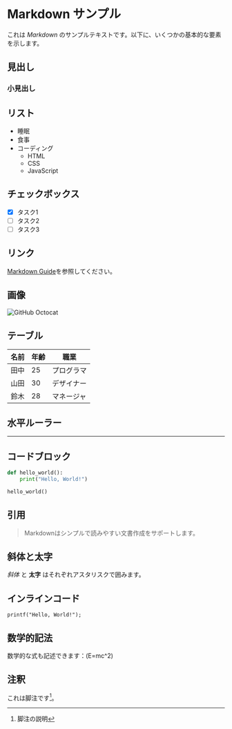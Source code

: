 
# Markdown サンプル

これは *Markdown* のサンプルテキストです。以下に、いくつかの基本的な要素を示します。

## 見出し

### 小見出し

## リスト

- 睡眠
- 食事
- コーディング
  - HTML
  - CSS
  - JavaScript

## チェックボックス

- [x] タスク1
- [ ] タスク2
- [ ] タスク3

## リンク

[Markdown Guide](https://www.markdownguide.org/)を参照してください。

## 画像

![GitHub Octocat](https://octodex.github.com/images/original.png)

## テーブル

| 名前    | 年齢 | 職業       |
|---------|------|------------|
| 田中    | 25   | プログラマ |
| 山田    | 30   | デザイナー |
| 鈴木    | 28   | マネージャ |

## 水平ルーラー

---

## コードブロック

```python
def hello_world():
    print("Hello, World!")

hello_world()
```

## 引用

> Markdownはシンプルで読みやすい文書作成をサポートします。

## 斜体と太字

*斜体* と **太字** はそれぞれアスタリスクで囲みます。

## インラインコード

`printf("Hello, World!");`

## 数学的記法

数学的な式も記述できます：\(E=mc^2\)

## 注釈

これは脚注です[^1]。

[^1]: 脚注の説明

